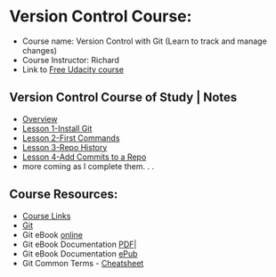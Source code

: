 # Version Control Course: 
* Course name: Version Control with Git (Learn to track and manage changes)
* Course Instructor: Richard
* Link to [Free Udacity course](https://www.udacity.com/course/version-control-with-git--ud123)


## Version Control Course of Study | Notes 
* [Overview](https://github.com/EO4wellness/leary-leerie/blob/master/version-control/version-control-course-notes.md)
* [Lesson 1-Install Git](https://github.com/EO4wellness/leary-leerie/blob/master/git-install-notes.md)
* [Lesson 2-First Commands](https://github.com/EO4wellness/leary-leerie/blob/master/git-repo.md)
* [Lesson 3-Repo History](https://github.com/EO4wellness/leary-leerie/blob/master/git-history.md)
* [Lesson 4-Add Commits to a Repo]()
* more coming as I complete them. . . 


## Course Resources: 
* [Course Links](https://github.com/EO4wellness/leary-leerie/blob/master/course-links.md)
* [Git](https://git-scm.com/downloads)
* Git eBook [online](https://git-scm.com/book/en/v2)
* Git eBook Documentation [PDF](https://github.com/EO4wellness/leary-leerie/blob/master/resources-downloads/Git-Book-Documentation.pdf)|
* Git eBook Documentation [ePub](https://github.com/EO4wellness/leary-leerie/blob/master/resources-downloads/Git-epub-book.epub)
* Git Common Terms - [Cheatsheet](https://github.com/EO4wellness/leary-leerie/blob/master/resources-downloads/Common-Terms-GIT-cheatsheet.pdf)

